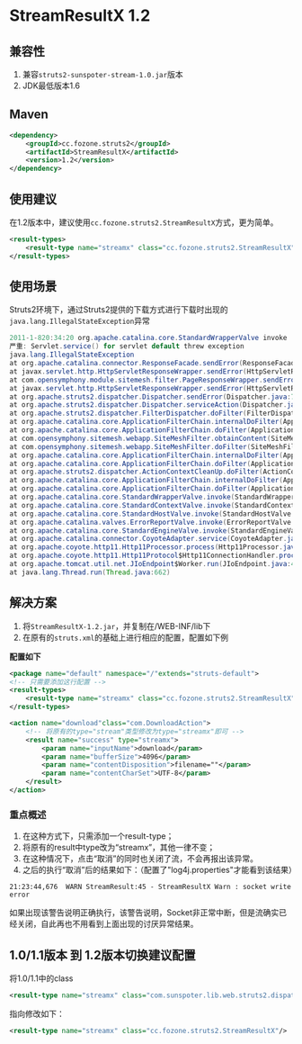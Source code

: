 # StreamResultX 1.2
## 兼容性

1. 兼容`struts2-sunspoter-stream-1.0.jar`版本
2. JDK最低版本1.6

## Maven

```Xml
<dependency>
    <groupId>cc.fozone.struts2</groupId>
    <artifactId>StreamResultX</artifactId>
    <version>1.2</version>
</dependency>
```

## 使用建议

在1.2版本中，建议使用`cc.fozone.struts2.StreamResultX`方式，更为简单。

```Xml
<result-types>  
    <result-type name="streamx" class="cc.fozone.struts2.StreamResultX"/>  
</result-types>  
```
 
## 使用场景
Struts2环境下，通过Struts2提供的下载方式进行下载时出现的`java.lang.IllegalStateException`异常

```Java
2011-1-820:34:20 org.apache.catalina.core.StandardWrapperValve invoke  
严重: Servlet.service() for servlet default threw exception  
java.lang.IllegalStateException  
at org.apache.catalina.connector.ResponseFacade.sendError(ResponseFacade.java:407)  
at javax.servlet.http.HttpServletResponseWrapper.sendError(HttpServletResponseWrapper.java:108)  
at com.opensymphony.module.sitemesh.filter.PageResponseWrapper.sendError(PageResponseWrapper.java:176)  
at javax.servlet.http.HttpServletResponseWrapper.sendError(HttpServletResponseWrapper.java:108)  
at org.apache.struts2.dispatcher.Dispatcher.sendError(Dispatcher.java:770)  
at org.apache.struts2.dispatcher.Dispatcher.serviceAction(Dispatcher.java:505)  
at org.apache.struts2.dispatcher.FilterDispatcher.doFilter(FilterDispatcher.java:395)  
at org.apache.catalina.core.ApplicationFilterChain.internalDoFilter(ApplicationFilterChain.java:235)  
at org.apache.catalina.core.ApplicationFilterChain.doFilter(ApplicationFilterChain.java:206)  
at com.opensymphony.sitemesh.webapp.SiteMeshFilter.obtainContent(SiteMeshFilter.java:129)  
at com.opensymphony.sitemesh.webapp.SiteMeshFilter.doFilter(SiteMeshFilter.java:77)  
at org.apache.catalina.core.ApplicationFilterChain.internalDoFilter(ApplicationFilterChain.java:235)  
at org.apache.catalina.core.ApplicationFilterChain.doFilter(ApplicationFilterChain.java:206)  
at org.apache.struts2.dispatcher.ActionContextCleanUp.doFilter(ActionContextCleanUp.java:102)  
at org.apache.catalina.core.ApplicationFilterChain.internalDoFilter(ApplicationFilterChain.java:235)  
at org.apache.catalina.core.ApplicationFilterChain.doFilter(ApplicationFilterChain.java:206)  
at org.apache.catalina.core.StandardWrapperValve.invoke(StandardWrapperValve.java:233)  
at org.apache.catalina.core.StandardContextValve.invoke(StandardContextValve.java:191)  
at org.apache.catalina.core.StandardHostValve.invoke(StandardHostValve.java:127)  
at org.apache.catalina.valves.ErrorReportValve.invoke(ErrorReportValve.java:102)  
at org.apache.catalina.core.StandardEngineValve.invoke(StandardEngineValve.java:109)  
at org.apache.catalina.connector.CoyoteAdapter.service(CoyoteAdapter.java:298)  
at org.apache.coyote.http11.Http11Processor.process(Http11Processor.java:852)  
at org.apache.coyote.http11.Http11Protocol$Http11ConnectionHandler.process(Http11Protocol.java:588)  
at org.apache.tomcat.util.net.JIoEndpoint$Worker.run(JIoEndpoint.java:489)  
at java.lang.Thread.run(Thread.java:662)  
```

## 解决方案
1. 将`StreamResultX-1.2.jar`，并复制在/WEB-INF/lib下
2. 在原有的`struts.xml`的基础上进行相应的配置，配置如下例

**配置如下**

```Xml
<package name="default" namespace="/"extends="struts-default">  
<!-- 只需要添加这行配置 -->  
<result-types>  
    <result-type name="streamx" class="cc.fozone.struts2.StreamResultX"/>  
</result-types>  

<action name="download"class="com.DownloadAction">  
    <!-- 将原有的type="stream"类型修改为type="streamx"即可 -->               
    <result name="success" type="streamx">  
        <param name="inputName">download</param>  
        <param name="bufferSize">4096</param>  
        <param name="contentDisposition">filename=""</param>  
        <param name="contentCharSet">UTF-8</param>  
    </result>  
</action>
```  

### 重点概述
1. 在这种方式下，只需添加一个result-type；
2. 将原有的result中type改为“streamx”，其他一律不变；
3. 在这种情况下，点击“取消”的同时也关闭了流，不会再报出该异常。
4. 之后的执行“取消”后的结果如下：（配置了"log4j.properties"才能看到该结果）

`21:23:44,676  WARN StreamResult:45 - StreamResultX Warn : socket write error`

如果出现该警告说明正确执行，该警告说明，Socket非正常中断，但是流确实已经关闭，自此再也不用看到上面出现的讨厌异常结果。

## 1.0/1.1版本 到 1.2版本切换建议配置

将1.0/1.1中的class

```Xml
<result-type name="streamx" class="com.sunspoter.lib.web.struts2.dispatcher.StreamResultX"/>
```

指向修改如下：

```Xml
<result-type name="streamx" class="cc.fozone.struts2.StreamResultX"/>
```